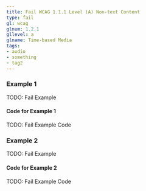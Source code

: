```yaml
---
title: Fail WCAG 1.1.1 Level (A) Non-text Content
type: fail
gl: wcag
glnum: 1.2.1
gllevel: a
glname: Time-based Media
tags:
- audio
- something
- tag2
---
```


### Example 1
TODO: Fail Example

#### Code for Example 1
TODO: Fail Example Code

### Example 2
TODO: Fail Example

#### Code for Example 2
TODO: Fail Example Code